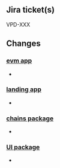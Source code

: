 ## Jira ticket(s)

VPD-XXX

## Changes

### [evm app](https://github.com/VenusProtocol/venus-protocol-interface/tree/main/apps/evm/)
-

### [landing app](https://github.com/VenusProtocol/venus-protocol-interface/tree/main/apps/landing/)
-

### [chains package](https://github.com/VenusProtocol/venus-protocol-interface/tree/main/apps/chains/)
-

### [UI package](https://github.com/VenusProtocol/venus-protocol-interface/tree/main/apps/ui/)
-
